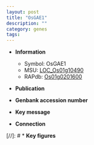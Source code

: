 ```yaml
---
layout: post
title: "OsGAE1"
description: ""
category: genes
tags: 
---
```


* **Information**  
    + Symbol: OsGAE1  
    + MSU: [LOC_Os01g10490](http://rice.uga.edu/cgi-bin/ORF_infopage.cgi?orf=LOC_Os01g10490)  
    + RAPdb: [Os01g0201600](http://rapdb.dna.affrc.go.jp/viewer/gbrowse_details/irgsp1?name=Os01g0201600)  

* **Publication**  

* **Genbank accession number**  

* **Key message**  

* **Connection**  

[//]: # * **Key figures**  


